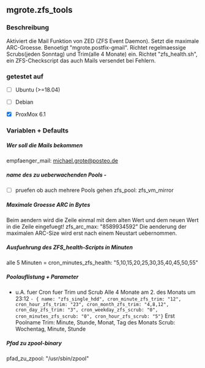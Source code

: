 ## mgrote.zfs_tools

### Beschreibung
Aktiviert die Mail Funktion von ZED (ZFS Event Daemon).
Setzt die maximale ARC-Groesse.
Benoetigt "mgrote.postfix-gmail".
Richtet regelmaessige Scrubs(jeden Sonntag) und Trim(alle 4 Monate) ein.
Richtet "zfs_health.sh", ein ZFS-Checkscript das auch Mails versendet bei Fehlern.

### getestet auf
- [ ] Ubuntu (>=18.04)
- [ ] Debian

- [x] ProxMox 6.1

### Variablen + Defaults
##### Wer soll die Mails bekommen
empfaenger_mail: michael.grote@posteo.de
##### name des zu ueberwachenden Pools -
- [ ] pruefen ob auch mehrere Pools gehen
zfs_pool: zfs_vm_mirror
##### Maximale Groesse ARC in Bytes
Beim aendern wird die Zeile einmal mit dem alten Wert und dem neuen Wert in die Zeile eingefuegt!
zfs_arc_max: "8589934592"
Die aenderung der maximalen ARC-Size wird erst nach einem Neustart uebernommen.
##### Ausfuehrung des ZFS_health-Scripts in Minuten
alle 5 Minuten =
cron_minutes_zfs_health: "5,10,15,20,25,30,35,40,45,50,55"
##### Poolauflistung + Parameter
- u.A. fuer Cron fuer Trim und Scrub
Alle 4 Monate am 2. des Monats um 23:12
``- { name: "zfs_single_hdd", cron_minute_zfs_trim: "12", cron_hour_zfs_trim: "23", cron_month_zfs_trim: "4,8,12", cron_day_zfs_trim: "3", cron_weekday_zfs_scrub: "0", cron_minutes_zfs_scrub: "0", cron_hour_zfs_scrub: "5"}``
Erst Poolname
Trim: Minute, Stunde, Monat, Tag des Monats
Scrub: Wochentag, Minute, Stunde
##### Pfad zu zpool-binary
pfad_zu_zpool: "/usr/sbin/zpool"
